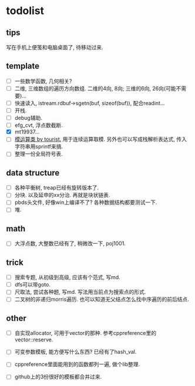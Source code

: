 # todolist

## tips

写在手机上便笺和电脑桌面了, 待移动过来.

## template

- [ ] 一些数学函数, 几何相关?
- [ ] 二维, 三维数组的遍历方向数组. 二维的4向, 8向; 三维的6向, 26向(可能不需要)...
- [ ] 快速读入, istream.rdbuf->sgetn(buf, sizeof(buf)), 配合readint...
- [ ] 开栈.
- [ ] debug辅助.
- [ ] efg_cvt, 浮点数截断.
- [x] mt19937...
- [ ] [模运算类 by tourist.](http://codeforces.com/contest/1261/submission/65651526) 
用于连续运算取模. 另外也可以写成栈解析表达式, 传入字符串用sprintf来搞.
- [ ] 整理一份全局符号表.

## data structure

- [ ] 各种平衡树, treap已经有旋转版本了.
- [ ] 分块. 以及延申的xx分治. 再就是块状链表.
- [ ] pbds头文件, 好像win上编译不了? 各种数据结构都要测试一下.
- [ ] 堆.

## math

- [ ] 大浮点数, 大整数已经有了, 稍微改一下, poj1001.

## trick

- [ ] 搜索专题, 从初级到高级, 应该有个范式, 写md.
- [ ] dfs可以带goto.
- [ ] 尺取法, 尝试各种题, 写md. 写法用当前点为搜索点的形式.
- [ ] 二叉树的非递归morris遍历. 也可以知道无父结点怎么找中序遍历的前后结点.

## other

- [ ] 自实现allocator, 可用于vector的那种. 参考cppreference里的vector::reserve.
- [ ] 可变参数模板, 能方便写什么东西? 已经有了hash_val.
- [ ] cppreference里面能用到的函数都列一遍, 做个lib整理.
- [ ] github上的3份很好的模板都合并过来.



